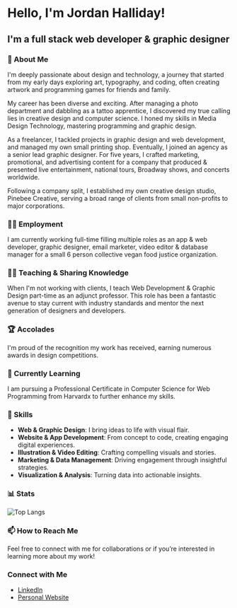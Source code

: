 <!--
**ProfJordan/ProfJordan** is a ✨ _special_ ✨ repository because its `README.md` (this file) appears on your GitHub profile.

Here are some ideas to get you started:

- 🔭 I’m currently working on ...
- 🌱 I’m currently learning ...
- 👯 I’m looking to collaborate on ...
- 🤔 I’m looking for help with ...
- 💬 Ask me about ...
- 📫 How to reach me: ...
- 😄 Pronouns: ...
- ⚡ Fun fact: ...
-->

# Hello, I'm Jordan Halliday!
## I'm a full stack web developer & graphic designer

### 🚀 About Me
I'm deeply passionate about design and technology, a journey that started from my early days exploring art, typography, and coding, often creating artwork and programming games for friends and family.

My career has been diverse and exciting. After managing a photo department and dabbling as a tattoo apprentice, I discovered my true calling lies in creative design and computer science. I honed my skills in Media Design Technology, mastering programming and graphic design.

As a freelancer, I tackled projects in graphic design and web development, and managed my own small printing shop. Eventually, I joined an agency as a senior lead graphic designer. For five years, I crafted marketing, promotional, and advertising content for a company that produced & presented live entertainment, national tours, Broadway shows, and concerts worldwide.

Following a company split, I established my own creative design studio, Pinebee Creative, serving a broad range of clients from small non-profits to major corporations.

### 🧑‍💻 Employment
I am currently working full-time filling multiple roles as an app & web developer, graphic designer, email marketer, video editor & database manager for a small 6 person collective vegan food justice organization.

### 👨‍🏫 Teaching & Sharing Knowledge
When I'm not working with clients, I teach Web Development & Graphic Design part-time as an adjunct professor. This role has been a fantastic avenue to stay current with industry standards and mentor the next generation of designers and developers.

### 🏆 Accolades
I'm proud of the recognition my work has received, earning numerous awards in design competitions.

### 🌱 Currently Learning
I am pursuing a Professional Certificate in Computer Science for Web Programming from Harvardx to further enhance my skills.

### 💼 Skills
- **Web & Graphic Design**: I bring ideas to life with visual flair.
- **Website & App Development**: From concept to code, creating engaging digital experiences.
- **Illustration & Video Editing**: Crafting compelling visuals and stories.
- **Marketing & Data Management**: Driving engagement through insightful strategies.
- **Visualization & Analysis**: Turning data into actionable insights.

### 📊 Stats
![Top Langs](https://github-readme-stats-git-main-profjordans-projects.vercel.app/api/top-langs/?username=profjordan&layout=donut-vertical&theme=transparent&langs_count=20&size_weight=0&count_weight=1)
<!-- ![ProfJordan's GitHub stats](https://github-readme-stats.vercel.app/api?username=profjordan&show_icons=true&theme=radical) -->

### 📫 How to Reach Me
Feel free to connect with me for collaborations or if you’re interested in learning more about my work!

### Connect with Me
- [LinkedIn](https://www.linkedin.com/in/jordan-cade-halliday)
- [Personal Website](https://jordanhalliday.me)

<!-- ## How to Reach Me
- 📧 Email: [your-email@domain.com]
- 📞 Phone: [your phone number] -->
